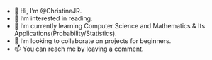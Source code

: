 - 👋 Hi, I’m @ChristineJR.
- 👀 I’m interested in reading.
- 🌱 I’m currently learning Computer Science and Mathematics & Its Applications(Probability/Statistics).
- 💞️ I’m looking to collaborate on projects for beginners.
- 📫 You can reach me by leaving a comment.

<!---
ChristineJR/ChristineJR is a ✨ special ✨ repository because its `README.md` (this file) appears on your GitHub profile.
You can click the Preview link to take a look at your changes.
--->

